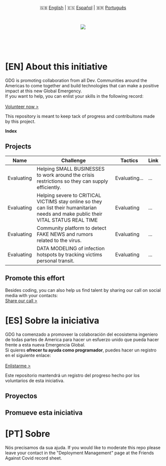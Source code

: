 <p align="center">
  🇬🇧 <a href="#en-about-this-initiative">English</a> | 🇪🇸 <a href="#es-sobre-la-iniciativa">Español</a> | 🇧🇷 <a href="#pt-sobre">Português</a>
</p>
<br/>
<p align="center">
  <img src="https://i.imgur.com/oKZk0nX.png"/><img>
</p>
<br/>
<br/>
<br/>

# [EN] About this initiative
GDG is promoting collaboration from all Dev. Communities around the Americas to come together and build technologies that can make a positive impact at this new Global Emergency.<br/>
If you want to help, you can enlist your skills in the following record:<br/>
<br/>
[Volunteer now >](https://docs.google.com/spreadsheets/d/1IBM4kgflXM9yhyqE1YpA6Xpf8EVfLAMBVatx5FOwb_4/edit#gid=0)

This repository is meant to keep tack of progress and contribuitons made by this project.

**Index**

## Projects
Name | Challenge | Tactics | Link
-----|-----------|---------|------
Evaluating | Helping SMALL BUSINESSES to work around the crisis restrictions so they can supply efficiently. | Evaluating... | ...
Evaluating | Helping severe to CRITICAL VICTIMS stay online so they can list their humanitarian needs and make public their  VITAL STATUS REAL TIME | Evaluating | ...
Evaluating | Community platform to detect FAKE NEWS and rumors related to the virus. | Evaluating | ...
Evaluating | DATA MODELING of infection hotspots by tracking victims personal transit. | Evaluating | ...

## Promote this effort
Besides coding, you can also help us find talent by sharing our call on social media with your contacts:<br/>
[Share our  call >](#)

# [ES] Sobre la iniciativa
GDG ha comenzado a promoveer la colaboración del ecosistema ingeniero de todas partes de America para hacer un esfuerzo unido que pueda hacer frente a esta nueva Emergencia Global.<br/>
Si quieres **ofrecer tu ayuda como programador**, puedes hacer un registro en el siguiente enlace:<br/>
<br/>
[Enlistarme >](https://docs.google.com/spreadsheets/d/1IBM4kgflXM9yhyqE1YpA6Xpf8EVfLAMBVatx5FOwb_4/edit#gid=0)

Este repositorio mantendrá un registro del progreso hecho por los voluntarios de esta iniciativa.

## Proyectos

## Promueve esta iniciativa

# [PT] Sobre
Nós precisamos da sua ajuda. If you would like to moderate this repo please leave your contact in the "Deployment Management" page at the Friends Against Covid record sheet.
